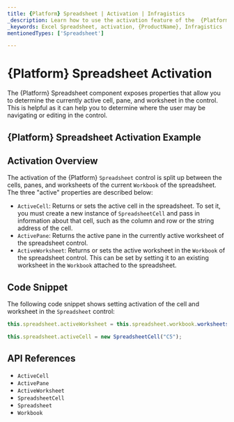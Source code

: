 ```yaml
---
title: {Platform} Spreadsheet | Activation | Infragistics
_description: Learn how to use the activation feature of the  {Platform} spreadsheet control which is split between the cells, panes and worksheets. Check out the {ProductName} spreadsheet demos!
_keywords: Excel Spreadsheet, activation, {ProductName}, Infragistics
mentionedTypes: ['Spreadsheet']

---
```

# {Platform} Spreadsheet Activation

The {Platform} Spreadsheet component exposes properties that allow you to determine the currently active cell, pane, and worksheet in the control. This is helpful as it can help you to determine where the user may be navigating or editing in the control.

## {Platform} Spreadsheet Activation Example


<code-view style="height: 500px"
           data-demos-base-url="{environment:dvDemosBaseUrl}"
           iframe-src="{environment:dvDemosBaseUrl}/excel/spreadsheet-activation"
           alt="{Platform} Spreadsheet Activation Example"
           github-src="excel/spreadsheet/activation">
</code-view>

<div class="divider--half"></div>

## Activation Overview

The activation of the {Platform} `Spreadsheet` control is split up between the cells, panes, and worksheets of the current `Workbook` of the spreadsheet. The three "active" properties are described below:

- `ActiveCell`: Returns or sets the active cell in the spreadsheet. To set it, you must create a new instance of `SpreadsheetCell` and pass in information about that cell, such as the column and row or the string address of the cell.
- `ActivePane`: Returns the active pane in the currently active worksheet of the spreadsheet control.
- `ActiveWorksheet`: Returns or sets the active worksheet in the `Workbook` of the spreadsheet control. This can be set by setting it to an existing worksheet in the `Workbook` attached to the spreadsheet.

## Code Snippet

The following code snippet shows setting activation of the cell and worksheet in the `Spreadsheet` control:

```ts
this.spreadsheet.activeWorksheet = this.spreadsheet.workbook.worksheets(1);

this.spreadsheet.activeCell = new SpreadsheetCell("C5");
```

## API References

 - `ActiveCell`
 - `ActivePane`
 - `ActiveWorksheet`
 - `SpreadsheetCell`
 - `Spreadsheet`
 - `Workbook`